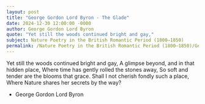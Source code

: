 ```yaml
---
layout: post
title: "George Gordon Lord Byron - The Glade"
date: 2024-12-30 12:00:00 -0000
author: George Gordon Lord Byron
quote: "Yet still the woods continued bright and gay,"
subject: Nature Poetry in the British Romantic Period (1800–1850)
permalink: /Nature Poetry in the British Romantic Period (1800–1850)/George Gordon Lord Byron/George Gordon Lord Byron - The Glade
---
```


Yet still the woods continued bright and gay,
A glimpse beyond, and in that hidden place,
Where time has gently rolled the stones away,
So soft and tender are the blooms that grace.
Shall I not cherish fondly such a place,
Where Nature shares her secrets by the way?

- George Gordon Lord Byron

